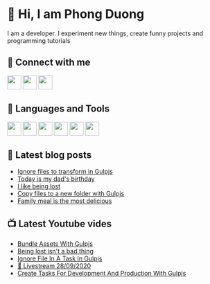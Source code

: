 # 👋 Hi, I am Phong Duong

I am a developer. I experiment new things, create funny projects and programming tutorials

## 🔗 Connect with me

[<img height="32" width="32" src="https://cdn.jsdelivr.net/npm/simple-icons@v3/icons/youtube.svg" />](https://www.youtube.com/channel/UCXykqt3V2-9bYXKWZRcH0rA)
[<img height="32" width="32" src="https://cdn.jsdelivr.net/npm/simple-icons@v3/icons/twitter.svg" />](https://twitter.com/koo_gio)
[<img height="32" width="32" src="https://cdn.jsdelivr.net/npm/simple-icons@v3/icons/facebook.svg" />](https://www.facebook.com/koogio)


## 🧰 Languages and Tools

[<img height="32" width="32" src="https://cdn.jsdelivr.net/npm/simple-icons@v3/icons/javascript.svg" />](javascript)
[<img height="32" width="32" src="https://cdn.jsdelivr.net/npm/simple-icons@v3/icons/html5.svg" />](html5)
[<img height="32" width="32" src="https://cdn.jsdelivr.net/npm/simple-icons@v3/icons/css3.svg" />](css3)
[<img height="32" width="32" src="https://cdn.jsdelivr.net/npm/simple-icons@v3/icons/node-dot-js.svg" />](nodejs)
[<img height="32" width="32" src="https://cdn.jsdelivr.net/npm/simple-icons@v3/icons/react.svg" />](react)
[<img height="32" width="32" src="https://cdn.jsdelivr.net/npm/simple-icons@v3/icons/vue-dot-js.svg" />](vue)

## 📝 Latest blog posts

<!-- BLOG-POST-LIST:START -->
- [Ignore files to transform in Gulpjs](https://phongduong.dev/blog/ignore-files-to-transform-in-gulpjs/)
- [Today is my dad's birthday](https://phongduong.dev/blog/today-is-my-dad-s-birthday/)
- [I like being lost](https://phongduong.dev/blog/i-like-being-lost/)
- [Copy files to a new folder with Gulpjs](https://phongduong.dev/blog/copy-files-to-a-new-folder-with-gulpjs/)
- [Family meal is the most delicious](https://phongduong.dev/blog/family-meal-is-the-most-delicious/)
<!-- BLOG-POST-LIST:END -->

## 📺 Latest Youtube vides

<!-- YOUTUBE-VIDEO-LIST:START -->
- [Bundle Assets With Gulpjs](https://www.youtube.com/watch?v=XrewBgJ1MeA)
- [Being lost isn't a bad thing](https://www.youtube.com/watch?v=qcEd2vDaCeE)
- [Ignore File In A Task In Gulpjs](https://www.youtube.com/watch?v=rV4RhcWrgII)
- [🔴 Livestream 28/09/2020](https://www.youtube.com/watch?v=Y4SU8MCpPuE)
- [Create Tasks For Development And Production With Gulpjs](https://www.youtube.com/watch?v=f5F_BK45xdk)
<!-- YOUTUBE-VIDEO-LIST:END -->
